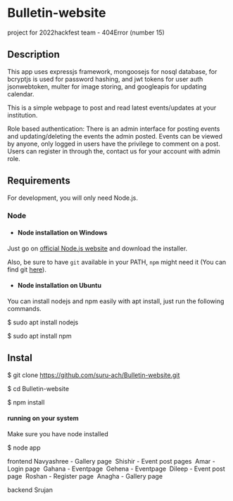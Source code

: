 
#  Bulletin-website

project for 2022hackfest
team - 404Error (number 15)

## Description

This app uses expressjs framework, mongoosejs for nosql database, for bcryptjs is used for password hashing, and jwt tokens for user auth jsonwebtoken, multer for image storing, and googleapis for updating calendar.

This is a simple webpage to post and read latest events/updates at your institution.

Role based authentication: There is an admin interface for posting events and updating/deleting the events the admin posted. Events can be viewed by anyone, only logged in users have the privilege to comment on a post. Users can register in through the, contact us for your account with admin role.

##  Requirements

For development, you will only need Node.js.  

###  Node

-  ####  Node installation on Windows

Just go on [official Node.js website](https://nodejs.org/) and download the installer.

Also, be sure to have `git` available in your PATH, `npm` might need it (You can find git [here](https://git-scm.com/)).

-  ####  Node installation on Ubuntu

You can install nodejs and npm easily with apt install, just run the following commands.

$ sudo apt install nodejs

$ sudo apt install npm  

##  Instal
 
$ git clone https://github.com/suru-ach/Bulletin-website.git

$ cd Bulletin-website

$ npm install

#### running on your system

Make sure you have node installed

$ node app

frontend
Navyashree - Gallery page&nbsp;
Shishir - Event post pages&nbsp;
Amar - Login page&nbsp;
Gahana - Eventpage&nbsp;
Gehena - Eventpage&nbsp;
Dileep - Event post page&nbsp;
Roshan - Register page&nbsp;
Anagha - Gallery page&nbsp;

backend
Srujan
